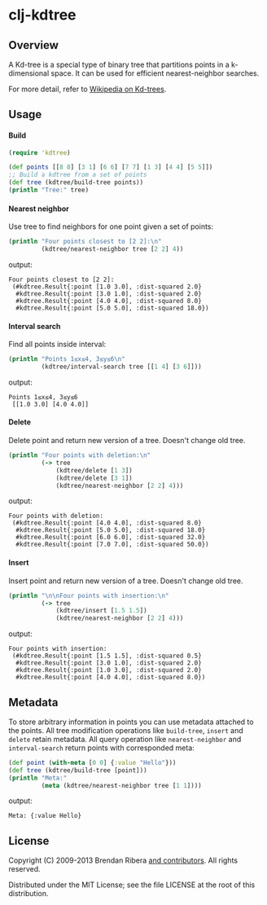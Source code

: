 # clj-kdtree

## Overview

A Kd-tree is a special type of binary tree that partitions points in a
k-dimensional space. It can be used for efficient nearest-neighbor
searches.

For more detail, refer to [Wikipedia on Kd-trees](http://en.wikipedia.org/wiki/Kd-tree).

## Usage

#### Build
```clojure
(require 'kdtree)

(def points [[8 8] [3 1] [6 6] [7 7] [1 3] [4 4] [5 5]])
;; Build a kdtree from a set of points
(def tree (kdtree/build-tree points))
(println "Tree:" tree)
```

#### Nearest neighbor

Use tree to find neighbors for one point given a set of points:
```clojure
(println "Four points closest to [2 2]:\n"
         (kdtree/nearest-neighbor tree [2 2] 4))
```
output:
```text
Four points closest to [2 2]:
 (#kdtree.Result{:point [1.0 3.0], :dist-squared 2.0}
  #kdtree.Result{:point [3.0 1.0], :dist-squared 2.0}
  #kdtree.Result{:point [4.0 4.0], :dist-squared 8.0}
  #kdtree.Result{:point [5.0 5.0], :dist-squared 18.0})
```

#### Interval search

Find all points inside interval:
```clojure
(println "Points 1≤x≤4, 3≤y≤6\n"
         (kdtree/interval-search tree [[1 4] [3 6]]))
```
output:
```text
Points 1≤x≤4, 3≤y≤6
 [[1.0 3.0] [4.0 4.0]]
```


#### Delete

Delete point and return new version of a tree. Doesn't change old tree.
```clojure
(println "Four points with deletion:\n"
         (-> tree
             (kdtree/delete [1 3])
             (kdtree/delete [3 1])
             (kdtree/nearest-neighbor [2 2] 4)))
```
output:
```text
Four points with deletion:
 (#kdtree.Result{:point [4.0 4.0], :dist-squared 8.0}
  #kdtree.Result{:point [5.0 5.0], :dist-squared 18.0}
  #kdtree.Result{:point [6.0 6.0], :dist-squared 32.0}
  #kdtree.Result{:point [7.0 7.0], :dist-squared 50.0})
```

#### Insert

Insert point and return new version of a tree. Doesn't change old tree.
```clojure
(println "\n\nFour points with insertion:\n"
         (-> tree
             (kdtree/insert [1.5 1.5])
             (kdtree/nearest-neighbor [2 2] 4)))
```
output:
```text
Four points with insertion:
 (#kdtree.Result{:point [1.5 1.5], :dist-squared 0.5}
  #kdtree.Result{:point [3.0 1.0], :dist-squared 2.0}
  #kdtree.Result{:point [1.0 3.0], :dist-squared 2.0}
  #kdtree.Result{:point [4.0 4.0], :dist-squared 8.0})
```

## Metadata

To store arbitrary information in points you can use metadata attached to the points. All tree modification operations like `build-tree`, `insert` and `delete` retain metadata. All query operation like `nearest-neighbor` and `interval-search` return points with corresponded meta:

```clojure
(def point (with-meta [0 0] {:value "Hello"}))
(def tree (kdtree/build-tree [point]))
(println "Meta:"
         (meta (kdtree/nearest-neighbor tree [1 1])))
```
output:
```text
Meta: {:value Hello}
```

## License

Copyright (C) 2009-2013 Brendan Ribera [and contributors](https://github.com/abscondment/clj-kdtree/graphs/contributors). All rights reserved.

Distributed under the MIT License; see the file LICENSE at the root of
this distribution.
